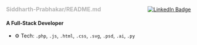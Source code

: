 <!-- Flex container for top row -->
<div style="display: flex; justify-content: space-between; align-items: center;">
  <div>
    <span style="font-size: 1.1em; color: #b3b3b3;"><b>Siddharth-Prabhakar/README.md</b></span>
  </div>
  <div>
    <a href="https://www.linkedin.com/in/siddharthprabhakar-tech/" target="_blank">
      <img src="https://img.shields.io/badge/Connect_on_LinkedIn-0A66C2?style=for-the-badge&logo=linkedin&logoColor=white" alt="LinkedIn Badge"/>
    </a>
  </div>
</div>

#### A Full-Stack Developer 

- ⚙️ Tech: `.php`, `.js`, `.html`, `.css`, `.svg`, `.psd`, `.ai`, `.py`

